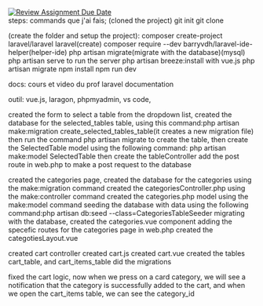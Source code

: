 [![Review Assignment Due Date](https://classroom.github.com/assets/deadline-readme-button-24ddc0f5d75046c5622901739e7c5dd533143b0c8e959d652212380cedb1ea36.svg)](https://classroom.github.com/a/r0yr3kAI)
</br>
steps:
commands que j'ai fais;
(cloned the project)
git init
git clone

(create the folder and setup the project):
composer create-project laravel/laravel laravel(create)
composer require --dev barryvdh/laravel-ide-helper(helper-ide)
php artisan migrate(migrate with the database)(mysql)
php artisan serve to run the server
php artisan breeze:install with vue.js
php artisan migrate
npm install
npm run dev

docs:
cours et video du prof
laravel documentation


outil:
vue.js,
laragon,
phpmyadmin,
vs code,

created the form to select a table from the dropdown list,
created the database for the selected_tables table,
using this command:php artisan make:migration create_selected_tables_table(it creates a new migration file)
then  run the command php artisan migrate to create the table,
then  create the SelectedTable model using the following command:
php artisan make:model SelectedTable
then  create the tableController
add the post route in web.php to make a post request to the database

created the categories page,
created the database for the categories using the make:migration command
created the categoriesController.php using the make:controller command
created the categories.php model using the make:model command
seeding the database with data using the following command:php artisan db:seed --class=CategoriesTableSeeder
migrating with the database,
created the categories.vue component
adding the specefic routes for the categories page in web.php
created the categotiesLayout.vue

created cart controller
created cart.js
created cart.vue 
created the tables cart_table, and cart_items_table
did the migrations

fixed the cart logic, 
now when we press on a card category, we will see a notification that the category is successfully added to the cart, and when we open the cart_items table, we can see the category_id




